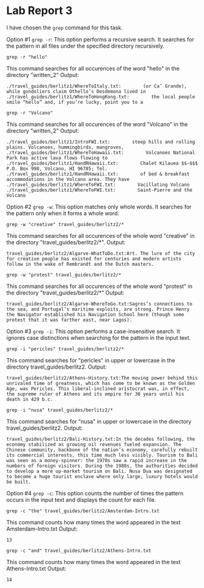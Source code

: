 # Lab Report 3

I have chosen the `grep` command for this task.

Option #1 `grep -r`: This option performs a recursive search. It searches for the pattern in all files under the specified directory recursively.

```
grep -r "hello"
```
This command searches for all occurences of the word "hello" in the directory "written_2"
Output:
```
./travel_guides/berlitz1/WhereToItaly.txt:        (or Ca’ Grande), while gondoliers claim Othello’s Desdemona lived in
./travel_guides/berlitz1/WhereToHongKong.txt:        the local people smile “hello” and, if you’re lucky, point you to a
```

```
grep -r "Volcano"
```
This command searches for all occurences of the word "Volcano" in the directory "written_2"
Output:
```
./travel_guides/berlitz1/IntroFWI.txt:        steep hills and rolling plains. Volcanoes, hummingbirds, mangroves,
./travel_guides/berlitz1/WhereToHawaii.txt:        Volcanoes National Park has active lava flows flowing to
./travel_guides/berlitz1/HandRHawaii.txt:        Chalet Kilauea $$–$$$ P.O. Box 998, Volcano, HI 96785; Tel.
./travel_guides/berlitz1/HandRHawaii.txt:        of bed & breakfast accommodations in the Volcano area. They have
./travel_guides/berlitz1/WhereToFWI.txt:        Vacillating Volcano
./travel_guides/berlitz1/WhereToFWI.txt:        Saint-Pierre and the Volcano
```


Option #2 `grep -w`: This option matches only whole words. It searches for the pattern only when it forms a whole word.
```
grep -w "creative" travel_guides/berlitz2/*
```
This command searches for all occurences of the whole word "creative" in the directory "travel_guides/berlitz2/*".
Output:
```
travel_guides/berlitz2/Algarve-WhatToDo.txt:Art. The lure of the city for creative people has existed for centuries and modern artists follow in the wake of Rembrandt and the Dutch masters.
```

```
grep -w "protest" travel_guides/berlitz2/*
```
This command searches for all occurences of the whole word "protest" in the directory "travel_guides/berlitz2/*"
Output:
```
travel_guides/berlitz2/Algarve-WhereToGo.txt:Sagres’s connections to the sea, and Portugal’s maritime exploits, are strong. Prince Henry the Navigator established his Navigation School here (though some protest that it was farther east, near Lagos).
```


Option #3 `grep -i`: This option performs a case-insensitive search. It ignores case distinctions when searching for the pattern in the input text.
```
grep -i "pericles" travel_guides/berlitz2/*
```
This command searches for "pericles" in upper or lowercase in the directory travel_guides/berlitz2. 
Output:
```
travel_guides/berlitz2/Athens-History.txt:The moving power behind this unrivaled time of greatness, which has come to be known as the Golden Age, was Pericles. This liberal-inclined aristocrat was, in effect, the supreme ruler of Athens and its empire for 30 years until his death in 429 b.c.
```

```
grep -i "nusa" travel_guides/berlitz2/*
```
This command searches for "nusa" in upper or lowercase in the directory travel_guides/berlitz2. 
Output:
```
travel_guides/berlitz2/Bali-History.txt:In the decades following, the economy stabilized as growing oil revenues fueled expansion. The Chinese community, backbone of the nation’s economy, carefully rebuilt its commercial interests, this time much less visibly. Tourism to Bali was seen as a money-spinner: the 1970s saw a rapid increase in the numbers of foreign visitors. During the 1980s, the authorities decided to develop a more up-market tourism on Bali. Nusa Dua was designated to become a huge tourist enclave where only large, luxury hotels would be built.
```

Option #4 `grep -c`: This option counts the number of times the pattern occurs in the input text and displays the count for each file.
```
grep -c "the" travel_guides/berlitz2/Amsterdam-Intro.txt
```
This command counts how many times the word appeared in the text Amsterdam-Intro.txt
Output:
```
13
```

```
grep -c "and" travel_guides/berlitz2/Athens-Intro.txt
```
This command counts how many times the word appeared in the text Athens-Intro.txt
Output:
```
14
```
